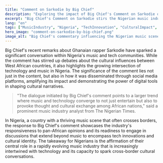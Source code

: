 ```yaml
---
title: "Comment on Sarkodie by Big Chief"
description: "Exploring the impact of Big Chief's Comment on Sarkodie on Nigeria's music and tech scene."
excerpt: "Big Chief's Comment on Sarkodie stirs the Nigerian music industry."
lang: "en"
tags: ["MusicIndustry", "Nigeria", "TechInnovation", "CulturalImpact", "Entertainment"]
hero_image: "comment-on-sarkodie-by-big-chief.png"
image_alt: "Big Chief's commentary influencing the Nigerian music scene"
---
```


Big Chief's recent remarks about Ghanaian rapper Sarkodie have sparked a significant conversation within Nigeria's music and tech communities. While the comment has stirred up debates about the cultural influences between West African countries, it also highlights the growing intersection of technology and music in Nigeria. The significance of the comment lies not just in the content, but also in how it was disseminated through social media platforms, amplifying its impact and demonstrating the power of digital tools in shaping cultural narratives.

> "The dialogue initiated by Big Chief's comment points to a larger trend where music and technology converge to not just entertain but also to provoke thought and cultural exchange among African nations," said a prominent music industry analyst from The Nigerian Times.

In Nigeria, a country with a thriving music scene that often crosses borders, the response to Big Chief's comment showcases the industry's responsiveness to pan-African opinions and its readiness to engage in discussions that extend beyond music to encompass tech innovations and cultural identity. The takeaway for Nigerians is the affirmation of their central role in a rapidly evolving music industry that is increasingly intertwined with technology and its capacity to spark cross-border cultural conversations.